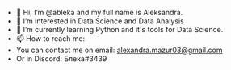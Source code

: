 - 👋 Hi, I’m @ableka and my full name is Aleksandra.
- 👀 I’m interested in Data Science and Data Analysis
- 🌱 I’m currently learning Python and it's tools for Data Science.
- 📫 How to reach me:
- You can contact me on email: alexandra.mazur03@gmail.com
- Or in Discord: Блека#3439

<!---
ableka/ableka is a ✨ special ✨ repository because its `README.md` (this file) appears on your GitHub profile.
You can click the Preview link to take a look at your changes.
--->
